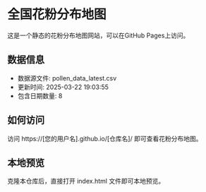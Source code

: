 # 全国花粉分布地图

这是一个静态的花粉分布地图网站，可以在GitHub Pages上访问。

## 数据信息

- 数据源文件: pollen_data_latest.csv
- 更新时间: 2025-03-22 19:03:55
- 包含日期数量: 8

## 如何访问

访问 https://[您的用户名].github.io/[仓库名]/ 即可查看花粉分布地图。

## 本地预览

克隆本仓库后，直接打开 index.html 文件即可本地预览。
